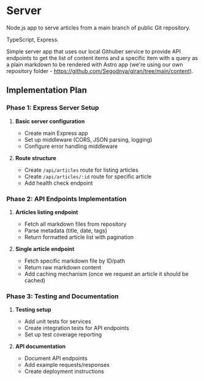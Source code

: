 # Server

Node.js app to serve articles from a main branch of public Git repository.

TypeScript, Express.

Simple server app that uses our local Githuber service to provide API endpoints to get the list of content items and a specific item with a query as a plain markdown to be rendered with Astro app (we're using our own repository folder - https://github.com/Segodnya/giran/tree/main/content).

## Implementation Plan

### Phase 1: Express Server Setup
1. **Basic server configuration**
   - Create main Express app
   - Set up middleware (CORS, JSON parsing, logging)
   - Configure error handling middleware

2. **Route structure**
   - Create `/api/articles` route for listing articles
   - Create `/api/articles/:id` route for specific article
   - Add health check endpoint

### Phase 2: API Endpoints Implementation
1. **Articles listing endpoint**
   - Fetch all markdown files from repository
   - Parse metadata (title, date, tags)
   - Return formatted article list with pagination

2. **Single article endpoint**
   - Fetch specific markdown file by ID/path
   - Return raw markdown content
   - Add caching mechanism (once we request an article it should be cached)

### Phase 3: Testing and Documentation
1. **Testing setup**
   - Add unit tests for services
   - Create integration tests for API endpoints
   - Set up test coverage reporting

2. **API documentation**
   - Document API endpoints
   - Add example requests/responses
   - Create deployment instructions
